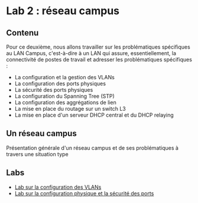 # Lab 2 : réseau campus

## Contenu

Pour ce deuxième, nous allons travailler sur les problématiques spécifiques au LAN Campus, c'est-à-dire à un LAN qui assure, essentiellement, la connectivité de postes de travail et adresser les problématiques spécifiques :

- La configuration et la gestion des VLANs
- La configuration des ports physiques
- La sécurité des ports physiques
- La configuration du Spanning Tree (STP)
- La configuration des aggrégations de lien
- La mise en place du routage sur un switch L3
- La mise en place d'un serveur DHCP central et du DHCP relaying

## Un réseau campus

Présentation générale d'un réseau campus et de ses problématiques à travers une situation type

## Labs

- [Lab sur la configuration des VLANs](lab2vlan.md)
- [Lab sur la configuration physique et la sécurité des ports](lab2portphysique.md)









